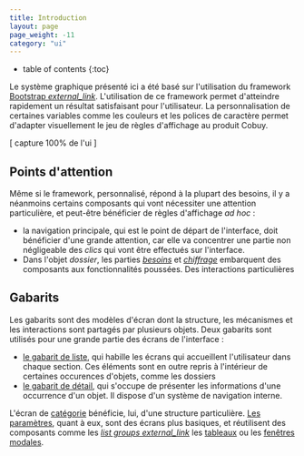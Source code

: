```yaml
---
title: Introduction
layout: page
page_weight: -11
category: "ui"
---
```

* table of contents
{:toc}

Le système graphique présenté ici a été basé sur l'utilisation du framework [Bootstrap <i class="ico">external_link</i>](https://getbootstrap.com/docs/4.5/getting-started/introduction/). L'utilisation de ce framework permet d'atteindre rapidement un résultat satisfaisant pour l'utilisateur. La personnalisation de certaines variables comme les couleurs et les polices de caractère permet d'adapter visuellement le jeu de règles d'affichage au produit Cobuy.

[ capture 100% de l'ui ]

## Points d'attention ##
Même si le framework, personnalisé, répond à la plupart des besoins, il y a néanmoins certains composants qui vont nécessiter une attention particulière, et peut-être bénéficier de règles d'affichage _ad hoc_ :
- la navigation principale, qui est le point de départ de l'interface, doit bénéficier d'une grande attention, car elle va concentrer une partie non négligeable des *clics* qui vont être effectués sur l'interface.
- Dans l'objet *dossier*, les parties [*besoins*](ui.dossiers.html#besoins) et [*chiffrage*](ui.dossiers.html#chiffrage) embarquent des composants aux fonctionnalités poussées. Des interactions particulières 

## Gabarits ##

Les gabarits sont des modèles d'écran dont la structure, les mécanismes et les interactions sont partagés par plusieurs objets. Deux gabarits sont utilisés pour une grande partie des écrans de l'interface :
- [le gabarit de liste](gabarits.listes.html), qui habille les écrans qui accueillent l'utilisateur dans chaque section. Ces éléments sont en outre repris à l'intérieur de certaines occurences d'objets, comme les dossiers
- [le gabarit de détail](gabarits.details.html), qui s'occupe de présenter les informations d'une occurrence d'un objet. Il dispose d'un système de navigation interne.

L'écran de [catégorie](ui.categories.html) bénéficie, lui, d'une structure particulière. [Les paramètres](ui.parametres.html), quant à eux, sont des écrans plus basiques, et réutilisent des composants comme les [*list groups* <i class="ico">external_link</i>](https://getbootstrap.com/docs/4.5/components/list-group/#links-and-buttons) les [tableaux](comp.tableaux.html) ou les [fenêtres modales](comp.modales.html).
